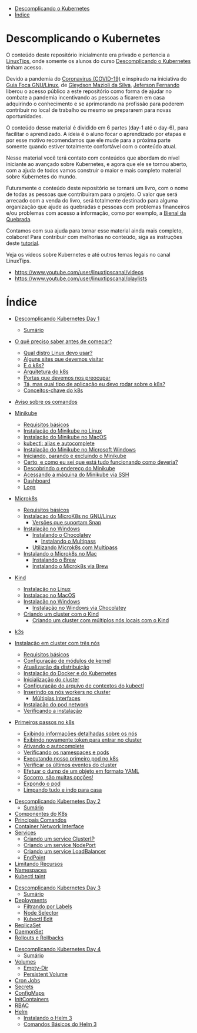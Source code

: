 <!-- TOC -->

- [Descomplicando o Kubernetes](#descomplicando-o-kubernetes)
- [Índice](#índice)

<!-- TOC -->

# Descomplicando o Kubernetes

O conteúdo deste repositório inicialmente era privado e pertencia a [LinuxTips](https://www.linuxtips.io), onde somente os alunos do curso [Descomplicando o Kubernetes](https://www.linuxtips.io/product-page/descomplicando-o-kubernetes) tinham acesso.

Devido a pandemia do [Coronavirus (COVID-19)](https://coronavirus.jhu.edu/map.html) e inspirado na iniciativa do [Guia Foca GNU/Linux](https://guiafoca.org), de [Gleydson Mazioli da Silva](https:///twitter.com/gleydsonmazioli), [Jeferson Fernando](https://twitter.com/badtux_) liberou o acesso público a este repositório como forma de ajudar no combate a pandemia incentivando as pessoas a ficarem em casa adquirindo o conhecimento e se aprimorando na profissão para poderem contribuir no local de trabalho ou mesmo se prepararem para novas oportunidades.

O conteúdo desse material é dividido em 6 partes (day-1 até o day-6), para facilitar o aprendizado. A ídeia é o aluno focar o aprendizado por etapas e por esse motivo recomendamos que ele mude para a próxima parte somente quando estiver totalmente confortável com o conteúdo atual.

Nesse material você terá contato com conteúdos que abordam do nível iniciante ao avançado sobre Kubernetes, e agora que ele se tornou aberto, com a ajuda de todos vamos construir o maior e mais completo material sobre Kubernetes do mundo.

Futuramente o conteúdo deste repositório se tornará um livro, com o nome de todas as pessoas que contribuiram para o projeto. O valor que será arrecado com a venda do livro, será totalmente destinado para alguma organização que ajude as quebradas e pessoas com problemas financeiros e/ou problemas com acesso a informação, como por exemplo, a [Bienal da Quebrada](https://twitter.com/bienalquebrada).

Contamos com sua ajuda para tornar esse material ainda mais completo, colabore! Para contribuir com melhorias no conteúdo, siga as instruções deste [tutorial](CONTRIBUTING.md).

Veja os vídeos sobre Kubernetes e até outros temas legais no canal LinuxTips.

* https://www.youtube.com/user/linuxtipscanal/videos
* https://www.youtube.com/user/linuxtipscanal/playlists

# Índice


<!-- TOC -->
- [Descomplicando Kubernetes Day 1](day-1/DescomplicandoKubernetes-Day1.md)


  - [Sumário](day-1/DescomplicandoKubernetes-Day1.md#sumário)
- [O quê preciso saber antes de começar?](day-1/DescomplicandoKubernetes-Day1.md#o-quê-preciso-saber-antes-de-começar)
  - [Qual distro Linux devo usar?](day-1/DescomplicandoKubernetes-Day1.md#qual-distro-linux-devo-usar)
  - [Alguns sites que devemos visitar](day-1/DescomplicandoKubernetes-Day1.md#alguns-sites-que-devemos-visitar)
  - [E o k8s?](day-1/DescomplicandoKubernetes-Day1.md#e-o-k8s)
  - [Arquitetura do k8s](day-1/DescomplicandoKubernetes-Day1.md#arquitetura-do-k8s)
  - [Portas que devemos nos preocupar](day-1/DescomplicandoKubernetes-Day1.md#portas-que-devemos-nos-preocupar)
  - [Tá, mas qual tipo de aplicação eu devo rodar sobre o k8s?](day-1/DescomplicandoKubernetes-Day1.md#tá-mas-qual-tipo-de-aplicação-eu-devo-rodar-sobre-o-k8s)
  - [Conceitos-chave do k8s](day-1/DescomplicandoKubernetes-Day1.md#conceitos-chave-do-k8s)
- [Aviso sobre os comandos](day-1/DescomplicandoKubernetes-Day1.md#aviso-sobre-os-comandos)
- [Minikube](day-1/DescomplicandoKubernetes-Day1.md#minikube)
  - [Requisitos básicos](day-1/DescomplicandoKubernetes-Day1.md#requisitos-básicos)
  - [Instalação do Minikube no Linux](day-1/DescomplicandoKubernetes-Day1.md#instalação-do-minikube-no-linux)
  - [Instalação do Minikube no MacOS](day-1/DescomplicandoKubernetes-Day1.md#instalação-do-minikube-no-macos)
  - [kubectl: alias e autocomplete](day-1/DescomplicandoKubernetes-Day1.md#kubectl-alias-e-autocomplete)
  - [Instalação do Minikube no Microsoft Windows](day-1/DescomplicandoKubernetes-Day1.md#instalação-do-minikube-no-microsoft-windows)
  - [Iniciando, parando e excluindo o Minikube](day-1/DescomplicandoKubernetes-Day1.md#iniciando-parando-e-excluindo-o-minikube)
  - [Certo, e como eu sei que está tudo funcionando como deveria?](day-1/DescomplicandoKubernetes-Day1.md#certo-e-como-eu-sei-que-está-tudo-funcionando-como-deveria)
  - [Descobrindo o endereço do Minikube](day-1/DescomplicandoKubernetes-Day1.md#descobrindo-o-endereço-do-minikube)
  - [Acessando a máquina do Minikube via SSH](day-1/DescomplicandoKubernetes-Day1.md#acessando-a-máquina-do-minikube-via-ssh)
  - [Dashboard](day-1/DescomplicandoKubernetes-Day1.md#dashboard)
  - [Logs](day-1/DescomplicandoKubernetes-Day1.md#logs)
- [Microk8s](day-1/DescomplicandoKubernetes-Day1.md#microk8s)
  - [Requisitos básicos](day-1/DescomplicandoKubernetes-Day1.md#requisitos-básicos-1)
  - [Instalaçao do MicroK8s no GNU/Linux](day-1/DescomplicandoKubernetes-Day1.md#instalaçao-do-microk8s-no-gnulinux)
    - [Versões que suportam Snap](day-1/DescomplicandoKubernetes-Day1.md#versões-que-suportam-snap)
  - [Instalação no Windows](day-1/DescomplicandoKubernetes-Day1.md#instalação-no-windows)
    - [Instalando o Chocolatey](day-1/DescomplicandoKubernetes-Day1.md#instalando-o-chocolatey)
      - [Instalando o Multipass](day-1/DescomplicandoKubernetes-Day1.md#instalando-o-multipass)
    - [Utilizando Microk8s com Multipass](day-1/DescomplicandoKubernetes-Day1.md#utilizando-microk8s-com-multipass)
  - [Instalando o Microk8s no Mac](day-1/DescomplicandoKubernetes-Day1.md#instalando-o-microk8s-no-mac)
    - [Instalando o Brew](day-1/DescomplicandoKubernetes-Day1.md#instalando-o-brew)
    - [Instalando o Microk8s via Brew](day-1/DescomplicandoKubernetes-Day1.md#instalando-o-microk8s-via-brew)
- [Kind](day-1/DescomplicandoKubernetes-Day1.md#kind)
  - [Instalação no Linux](day-1/DescomplicandoKubernetes-Day1.md#instalação-no-linux)
  - [Instalaçao no MacOS](day-1/DescomplicandoKubernetes-Day1.md#instalaçao-no-macos)
  - [Instalação no Windows](day-1/DescomplicandoKubernetes-Day1.md#instalação-no-windows-1)
    - [Instalação no Windows via Chocolatey](day-1/DescomplicandoKubernetes-Day1.md#instalação-no-windows-via-chocolatey)
  - [Criando um cluster com o Kind](day-1/DescomplicandoKubernetes-Day1.md#criando-um-cluster-com-o-kind)
    - [Criando um cluster com múltiplos nós locais com o Kind](day-1/DescomplicandoKubernetes-Day1.md#criando-um-cluster-com-múltiplos-nós-locais-com-o-kind)
- [k3s](day-1/DescomplicandoKubernetes-Day1.md#k3s)
- [Instalação em cluster com três nós](day-1/DescomplicandoKubernetes-Day1.md#instalação-em-cluster-com-três-nós)
  - [Requisitos básicos](day-1/DescomplicandoKubernetes-Day1.md#requisitos-básicos-2)
  - [Configuração de módulos de kernel](day-1/DescomplicandoKubernetes-Day1.md#configuração-de-módulos-de-kernel)
  - [Atualização da distribuição](day-1/DescomplicandoKubernetes-Day1.md#atualização-da-distribuição)
  - [Instalação do Docker e do Kubernetes](day-1/DescomplicandoKubernetes-Day1.md#instalação-do-docker-e-do-kubernetes)
  - [Inicialização do cluster](day-1/DescomplicandoKubernetes-Day1.md#inicialização-do-cluster)
  - [Configuração do arquivo de contextos do kubectl](day-1/DescomplicandoKubernetes-Day1.md#configuração-do-arquivo-de-contextos-do-kubectl)
  - [Inserindo os nós workers no cluster](day-1/DescomplicandoKubernetes-Day1.md#inserindo-os-nós-workers-no-cluster)
    - [Múltiplas Interfaces](day-1/DescomplicandoKubernetes-Day1.md#múltiplas-interfaces)
  - [Instalação do pod network](day-1/DescomplicandoKubernetes-Day1.md#instalação-do-pod-network)
  - [Verificando a instalação](day-1/DescomplicandoKubernetes-Day1.md#verificando-a-instalação)
- [Primeiros passos no k8s](day-1/DescomplicandoKubernetes-Day1.md#primeiros-passos-no-k8s)
  - [Exibindo informações detalhadas sobre os nós](day-1/DescomplicandoKubernetes-Day1.md#exibindo-informações-detalhadas-sobre-os-nós)
  - [Exibindo novamente token para entrar no cluster](day-1/DescomplicandoKubernetes-Day1.md#exibindo-novamente-token-para-entrar-no-cluster)
  - [Ativando o autocomplete](day-1/DescomplicandoKubernetes-Day1.md#ativando-o-autocomplete)
  - [Verificando os namespaces e pods](day-1/DescomplicandoKubernetes-Day1.md#verificando-os-namespaces-e-pods)
  - [Executando nosso primeiro pod no k8s](day-1/DescomplicandoKubernetes-Day1.md#executando-nosso-primeiro-pod-no-k8s)
  - [Verificar os últimos eventos do cluster](day-1/DescomplicandoKubernetes-Day1.md#verificar-os-últimos-eventos-do-cluster)
  - [Efetuar o dump de um objeto em formato YAML](day-1/DescomplicandoKubernetes-Day1.md#efetuar-o-dump-de-um-objeto-em-formato-yaml)
  - [Socorro, são muitas opções!](day-1/DescomplicandoKubernetes-Day1.md#socorro-são-muitas-opções)
  - [Expondo o pod](day-1/DescomplicandoKubernetes-Day1.md#expondo-o-pod)
  - [Limpando tudo e indo para casa](day-1/DescomplicandoKubernetes-Day1.md#limpando-tudo-e-indo-para-casa)

<!-- TOC -->

<!-- TOC -->

- [Descomplicando Kubernetes Day 2](day-2/DescomplicandoKubernetes-Day2.md#descomplicando-kubernetes-day-2)
  - [Sumário](day-2/DescomplicandoKubernetes-Day2.md#sumário)
- [Componentes do K8s](day-2/DescomplicandoKubernetes-Day2.md#componentes-do-k8s)
- [Principais Comandos](day-2/DescomplicandoKubernetes-Day2.md#principais-comandos)
- [Container Network Interface](day-2/DescomplicandoKubernetes-Day2.md#container-network-interface)
- [Services](day-2/DescomplicandoKubernetes-Day2.md#services)
  - [Criando um service ClusterIP](day-2/DescomplicandoKubernetes-Day2.md#criando-um-service-clusterip)
  - [Criando um service NodePort](day-2/DescomplicandoKubernetes-Day2.md#criando-um-service-nodeport)
  - [Criando um service LoadBalancer](day-2/DescomplicandoKubernetes-Day2.md#criando-um-service-loadbalancer)
  - [EndPoint](day-2/DescomplicandoKubernetes-Day2.md#endpoint)
- [Limitando Recursos](day-2/DescomplicandoKubernetes-Day2.md#limitando-recursos)
- [Namespaces](day-2/DescomplicandoKubernetes-Day2.md#namespaces)
- [Kubectl taint](day-2/DescomplicandoKubernetes-Day2.md#kubectl-taint)

<!-- TOC -->

<!-- TOC -->

- [Descomplicando Kubernetes Day 3](day-3/DescomplicandoKubernetes-Day3.md#descomplicando-kubernetes-day-3)
  - [Sumário](day-3/DescomplicandoKubernetes-Day3.md#sumário)
- [Deployments](day-3/DescomplicandoKubernetes-Day3.md#deployments)
  - [Filtrando por Labels](day-3/DescomplicandoKubernetes-Day3.md#filtrando-por-labels)
  - [Node Selector](day-3/DescomplicandoKubernetes-Day3.md#node-selector)
  - [Kubectl Edit](day-3/DescomplicandoKubernetes-Day3.md#kubectl-edit)
- [ReplicaSet](day-3/DescomplicandoKubernetes-Day3.md#replicaset)
- [DaemonSet](day-3/DescomplicandoKubernetes-Day3.md#daemonset)
- [Rollouts e Rollbacks](day-3/DescomplicandoKubernetes-Day3.md#rollouts-e-rollbacks)

<!-- TOC -->

<!-- TOC -->

- [Descomplicando Kubernetes Day 4](day-4/DescomplicandoKubernetes-Day4.md#descomplicando-kubernetes-day-4)
  - [Sumário](day-4/DescomplicandoKubernetes-Day4.md#sumário)
- [Volumes](day-4/DescomplicandoKubernetes-Day4.md#volumes)
  - [Empty-Dir](day-4/DescomplicandoKubernetes-Day4.md#empty-dir)
  - [Persistent Volume](day-4/DescomplicandoKubernetes-Day4.md#persistent-volume)
- [Cron Jobs](day-4/DescomplicandoKubernetes-Day4.md#cron-jobs)
- [Secrets](day-4/DescomplicandoKubernetes-Day4.md#secrets)
- [ConfigMaps](day-4/DescomplicandoKubernetes-Day4.md#configmaps)
- [InitContainers](day-4/DescomplicandoKubernetes-Day4.md#initcontainers)
- [RBAC](day-4/DescomplicandoKubernetes-Day4.md#rbac)
- [Helm](day-4/DescomplicandoKubernetes-Day4.md#helm)
  - [Instalando o Helm 3](day-4/DescomplicandoKubernetes-Day4.md#instalando-o-helm-3)
  - [Comandos Básicos do Helm 3](day-4/DescomplicandoKubernetes-Day4.md#comandos-básicos-do-helm-3)

<!-- TOC -->